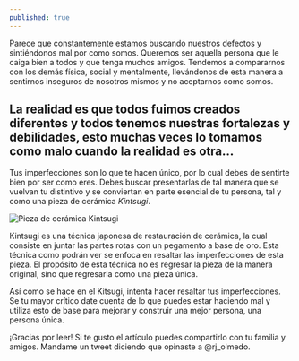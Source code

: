```yaml
---
published: true
---
```

Parece que constantemente estamos buscando nuestros defectos y sintiéndonos mal por como somos. Queremos ser aquella persona que le caiga bien a todos y que tenga muchos amigos. Tendemos a compararnos con los demás física, social y mentalmente, llevándonos de esta manera a sentirnos inseguros de nosotros mismos y no aceptarnos como somos.


## La realidad es que todos fuimos creados diferentes y todos tenemos nuestras fortalezas y debilidades, esto muchas veces lo tomamos como malo cuando la realidad es otra… 


Tus imperfecciones son lo que te hacen único, por lo cual debes de sentirte bien por ser como eres. Debes buscar presentarlas de tal manera que se vuelvan tu distintivo y se conviertan en parte esencial de tu persona, tal y como una pieza de cerámica _Kintsugi_.


![Pieza de cerámica Kintsugi]({{site.baseurl}}/images/Kintsugi-bowl-honurushi-number-32.jpg)


Kintsugi es una técnica japonesa de restauración de cerámica, la cual consiste en juntar las partes rotas con un pegamento a base de oro. Esta técnica como podrán ver se enfoca en resaltar las imperfecciones de esta pieza. El propósito de esta técnica no es regresar la pieza de la manera original, sino que regresarla como una pieza única.


Así como se hace en el Kitsugi, intenta hacer resaltar tus imperfecciones. Se tu mayor crítico date cuenta de lo que puedes estar haciendo mal y utiliza esto de base para mejorar y construir una mejor persona, una persona única.






¡Gracias por leer! Si te gusto el artículo puedes compartirlo con tu familia y amigos. Mandame un tweet diciendo que opinaste a @rj_olmedo.
